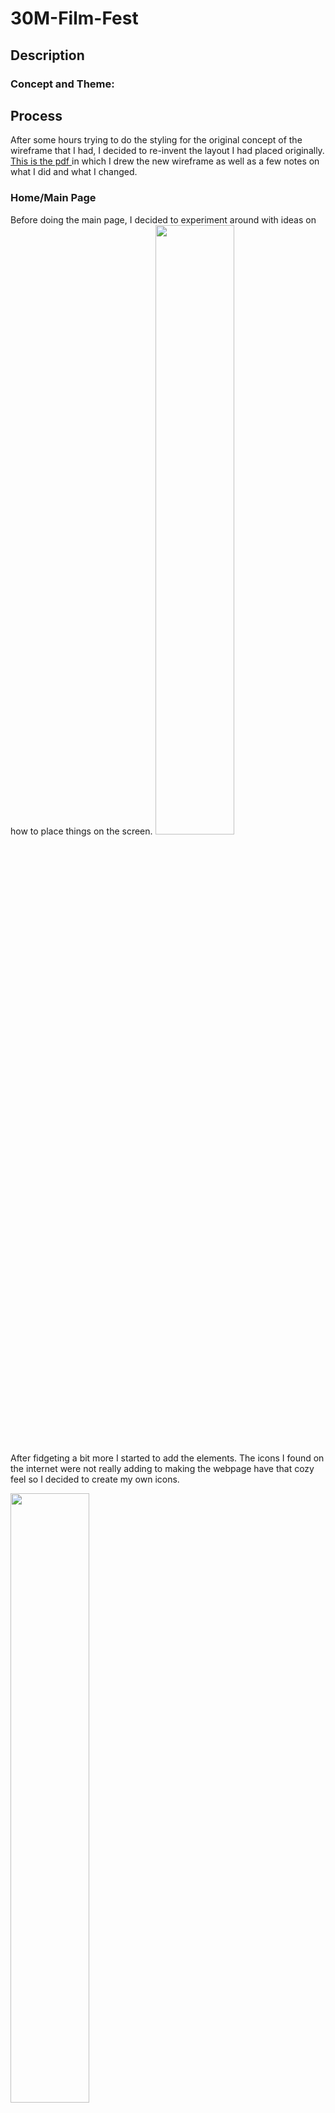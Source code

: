 # 30M-Film-Fest

## Description

### Concept and Theme:

## Process

After some hours trying to do the styling for the original concept of the wireframe that I had, I decided to re-invent the layout I had placed originally. <a href="re-wireframing.pdf"> This is the pdf </a> in which I drew the new wireframe as well as a few notes on what I did and what I changed. 

### Home/Main Page
Before doing the main page, I decided to experiment around with ideas on how to place things on the screen. 
<img src="images-documentation/mainpage1.png" width="50%">

After fidgeting a bit more I started to add the elements. The icons I found on the internet were not really adding to making the webpage have that cozy feel so I decided to create my own icons.

<img src="images-documentation/mainpage2.png" width=50%>

Once the main page looked like I had envisioned, I then worked on making the site responsive. It's not that good but it gets the job done once you get on certain measurements. 

Desktop:
<img src="images-documentation/mainpage3.png" width="80%"> 

Phone:
<img src="images-documentation/mainpage-small.png" width="25%"> 

Notes from the first day:
- It took me a whole day.
- It was very hard to make the website responsive.
- Using grids was useful but it also came with its perks. For instance it is very hard to position and take into consideration objects that are not within that grid. 
- Also keeping track of what things have a certain position and relative to what they should be centered.
- Overall, a major problem was keeping track of what was inside what, what elements inside another should be styled as part of that elements and which can be styled overall. 
- Additionally, keeping track of files is also very important and it is very easy to miss
- Spelling mistakes were also very common 
- I learned how to use click on Javascript yay!
- I wanted to have a dark mode (view mode button) option but I ended up not liking the idea. 


### Play Page
What became the play page actually started as my gallery page, but as I was working on it, I realized that the layout was much better suited for the play page and thus added some javascript so that it could become interactive and play if the user clicked the play icon. One thing I struggle with after I pushed the code to GitHub was the autoplay. In my local file it worked perfectly fine but for some reason once I uploaded it, the feature video would autoplay. I also made the UI for this just so that the appearance would match the aesthetic of the rest of the website better. I also added the videos of my other classmates because I though it would be nicer than having more images of the video. 

<img src="images-documentation/playButton.png">
<img src="images-documentation/playpage.png">

### Gallery 
For the gallery I decided to use a grid system by making rows and columns dividers and then placing them on a grid. I then tried to make it more complex by adding a card with the name of the video and the group members once it hovers. I really wanted to try transitions so I also incorporated them and as a final touch I added links to the projects of my classmates. 
<img src="images-documentation/gallery.png"> 

### Team Page 
I got the idea for the Team page after watching a <a href="https://youtu.be/ntg6tbGxP3k">video about</a> how to do parallax effect on html, css and javascript, and I thought it would be interesting to implement it but using images of ourselves instead of the planets. 
Additionally I wanted the appearance to be similar to the way people's cameras are showcased in Zoom, but at the same time, I also wanted to have an element that showcased how we have in a way re-shaped zoom to become part of our social environment. Thus I decided to change the shape of the rectangle on zoom for a circle. 

To give the design more character, I decided to make my own minimalistic drawings with a similar texture to the UI elements I did previously, instead of using screenshots from the video. At the end, I came up with this: 

<img src="images-documentation/team1.png" width="30%"> <img src="images-documentation/team2.png" width="30%"> <img src="images-documentation/team3.png" width="30%">
- I decided to use colors that would contrast with my orginal color palette and at the same time would also compliment some of the colors from the skin or clothes that the girls are wearing. 

### About Page
The About page was inspired by the chat in Zoom meetings. I thought that rather than have a box of text telling the user what the page is about, it would be more interesting and engaging to pretend that the people who created the website are having a chat with the user, kinda predicting the questions that the user might have and an overview of how to use the site. Making the chat scrollable, I believe, added to the interaction of this page in particular without actually having to use any script on it. 
<img src="images-documentation/textInspiration.png" width="50%">

I kept the same color palette that was used in the main menu and decided to implement the blue as a way to frame the chat and make it stand out in the screen (I originally inverted the colors but placing the blue outsided, I think, made a difference to what catches the attention first). 

In progress look:
<img src="images-documentation/aboutPage1.png" width="70%">

Initial colors:
<img src="images-documentation/orange-about.jpeg" width="70%">

Final About page: 
<img src="images-documentation/aboutpage.png" width="70%">

## Challenges
- Autoplay of video player (it doesn't happen on my local file but once I pushed it to GitHub it had that issue)

### To keep in mind for the future

- Improve my ability to place things and use grids to make the website responsive
- Being more tidy with the code 
- Having better transitions for some things.
- Trying to design for the phone screen first and then work my way up to desktop screen sizes. 
- Learn more javascript 
- I really like the hamburger navigation bar, I want to keep on building from it
- I didn’t got to use animations, so I would like to do that sometime 


## Reflection

